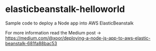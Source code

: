 # elasticbeanstalk-helloworld
Sample code to deploy a Node app into AWS ElasticBeanstalk

For more information read the Medium post -> https://medium.com/@xoor/deploying-a-node-js-app-to-aws-elastic-beanstalk-681fa88bac53
